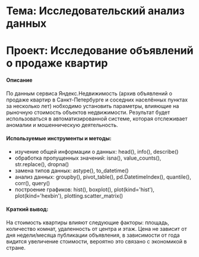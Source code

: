 # Тема: Исследовательский анализ данных
# Проект: Исследование объявлений о продаже квартир

#### Описание
По данным сервиса Яндекс.Недвижимость (архив объявлений о продаже квартир в Санкт-Петербурге и соседних населённых пунктах за несколько лет) нобходимо установить параметры, влияющие на рыночную стоимость объектов недвижимости. Результат будет использоваться в автоматизированной системе, которая отслеживает аномалии и мошенническую деятельность.

#### Используемые инструменты и методы: 
* изучение общей информации о данных: head(), info(), describe()
* обработка пропущенных значений: isna(), value_counts(), str.replace(), dropna()
* замена типов данных: astype(), to_datetime()
* анализ данных: groupby(), pivot_table(), pd.DatetimeIndex(), quantile(), corr(), query()
* построение графиков: hist(), boxplot(), plot(kind='hist'), plot(kind='hexbin'), plotting.scatter_matrix()

#### Краткий вывод:
На стоимость квартиры влияют следующие факторы: площадь, количество комнат, удаленность от центра и этаж. Цена не зависит от дня недели/месяца публикации объявления, в зависимости от года видится увеличение стоимости, вероятно это связано с экономикой в стране. 
